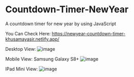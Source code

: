 # Countdown-Timer-NewYear
A countdown timer for new year by using JavaScript

You Can Check Here: https://newyear-countdown-timer-khusamayasir.netlify.app/

Desktop View:
![image](https://user-images.githubusercontent.com/66178232/157789001-72ec8313-e3ad-4e77-93d8-8f529d7e7518.png)


Mobile View: Samsung Galaxy S8+
![image](https://user-images.githubusercontent.com/66178232/157789595-d237ce20-4bd5-4dfc-b351-018d9b7343ab.png)


IPad Mini View:
![image](https://user-images.githubusercontent.com/66178232/157789468-1d7e7193-4508-452f-b913-67d41a3b8fc6.png)

